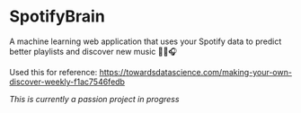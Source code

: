 # SpotifyBrain
A machine learning web application that uses your Spotify data to predict better playlists and discover new music 🎼🎤🎧

Used this for reference: https://towardsdatascience.com/making-your-own-discover-weekly-f1ac7546fedb

*This is currently a passion project in progress*
